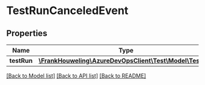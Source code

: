 # TestRunCanceledEvent

## Properties
Name | Type | Description | Notes
------------ | ------------- | ------------- | -------------
**testRun** | [**\FrankHouweling\AzureDevOpsClient\Test\Model\TestRun**](TestRun.md) |  | [optional] 

[[Back to Model list]](../README.md#documentation-for-models) [[Back to API list]](../README.md#documentation-for-api-endpoints) [[Back to README]](../README.md)


